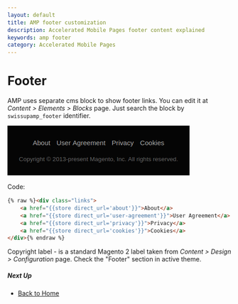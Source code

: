 ```yaml
---
layout: default
title: AMP footer customization
description: Accelerated Mobile Pages footer content explained
keywords: amp footer
category: Accelerated Mobile Pages
---
```


# Footer

AMP uses separate cms block to show footer links. You can edit it
at _Content > Elements > Blocks_ page. Just search the block by `swissupamp_footer`
identifier.

![Footer Links](/images/m2/amp/customization/footer/footer-links.png)

Code:

```html
{% raw %}<div class="links">
    <a href="{{store direct_url='about'}}">About</a>
    <a href="{{store direct_url='user-agreement'}}">User Agreement</a>
    <a href="{{store direct_url='privacy'}}">Privacy</a>
    <a href="{{store direct_url='cookies'}}">Cookies</a>
</div>{% endraw %}
```

Copyright label - is a standard Magento 2 label taken from
_Content > Design > Configuration_ page. Check the "Footer" section in active theme.

##### Next Up

 -  [Back to Home](/m2/extensions/amp/)

